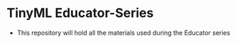# TinyML Educator-Series
- This repository will hold all the materials used during the Educator series
